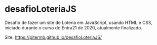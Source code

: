 # desafioLoteriaJS
Desafio de fazer um site de Loteria em JavaScript, usando HTML e CSS, iniciado durante o curso do Entra21 de 2020, atualmente finalizado.

Site: https://pitermb.github.io/desafioLoteriaJS/
